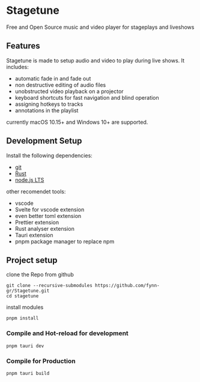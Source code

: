 # Stagetune

Free and Open Source music and video player for stageplays and liveshows

## Features

Stagetune is made to setup audio and video to play during live shows. It includes:

- automatic fade in and fade out
- non destructive editing of audio files
- unobstructed video playback on a projector
- keyboard shortcuts for fast navigation and blind operation
- assigning hotkeys to tracks
- annotations in the playlist

currently macOS 10.15+ and Windows 10+ are supported.

## Development Setup

Install the following dependencies:

- [git](https://git-scm.com/)
- [Rust](https://www.rust-lang.org/)
- [node.js LTS](https://nodejs.org/en)

other recomendet tools:

- vscode
- Svelte for vscode extension
- even better toml extension
- Prettier extension
- Rust analyser extension
- Tauri extension
- pnpm package manager to replace npm

## Project setup

clone the Repo from github

```
git clone --recursive-submodules https://github.com/fynn-gr/Stagetune.git
cd stagetune
```

install modules

```
pnpm install
```

### Compile and Hot-reload for development

```
pnpm tauri dev
```

### Compile for Production

```
pnpm tauri build
```
